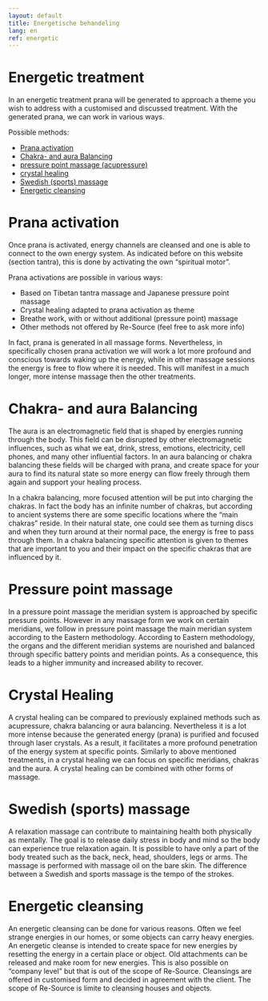 ```yaml
---
layout: default
title: Energetische behandeling
lang: en
ref: energetic
---
```

# Energetic treatment 

In an energetic treatment prana will be generated to approach a theme you wish to address with a customised and discussed treatment. With the generated prana, we can work in various ways.  

Possible methods: 

* <a href="#PranaActivaties">Prana activation</a>  
* <a href="#ChakraAuraBalancing">Chakra- and aura Balancing </a>  
* <a href="#DrukpuntMassage">pressure point massage (acupressure)  </a> 
* <a href="#KristalBehandeling">crystal healing </a>
* <a href="#ZweedseMassage">Swedish (sports) massage</a>
* <a href="#EnergetischeZuivering">Energetic cleansing</a>


<h1 id="PranaActivaties"> Prana activation </h1>

Once prana is activated, energy channels are cleansed and one is able to connect to the own energy system. As indicated before on this website (section tantra), this is done by activating the own “spiritual motor”.  


Prana activations are possible in various ways:

* Based on Tibetan tantra massage and Japanese pressure point massage
* Crystal healing adapted to prana activation as theme
* Breathe work, with or without additional (pressure point) massage 
* Other methods not offered by Re-Source (feel free to ask more info)


In fact, prana is generated in all massage forms. Nevertheless, in specifically chosen prana activation we will work a lot more profound and conscious towards waking up the energy, while in other massage sessions the energy is free to flow where it is needed. This will manifest in a much longer, more intense massage then the other treatments.  


<h1 id="ChakraAuraBalancing"> Chakra- and aura Balancing </h1>

The aura is an electromagnetic field that is shaped by energies running through the body. This field can be disrupted by other electromagnetic influences, such as what we eat, drink, stress, emotions, electricity, cell phones, and many other influential factors. In an aura balancing or chakra balancing these fields will be charged with prana, and create space for your aura to find its natural state so more energy can flow freely through them again and support your healing process. 

In a chakra balancing, more focused attention will be put into charging the chakras. In fact the body has an infinite number of chakras, but according to ancient systems there are some specific locations where the “main chakras” reside. In their natural state, one could see them as turning discs and when they turn around at their normal pace, the energy is free to pass through them. In a chakra balancing specific attention is given to themes that are important to you and their impact on the specific chakras that are influenced by it. 

<h1 id="DrukpuntMassage"> Pressure point massage </h1>

In a pressure point massage the meridian system is approached by specific pressure points. However in any massage form we work on certain meridians, we follow in pressure point massage the main meridian system according to the Eastern methodology. According to Eastern methodology, the organs and the different meridian systems are nourished and balanced through specific battery points and meridian points. As a consequence, this leads to a higher immunity and increased ability to recover.     


<h1 id="KristalBehandeling"> Crystal Healing </h1>

A crystal healing can be compared to previously explained methods such as acupressure, chakra balancing or aura balancing. Nevertheless it is a lot more intense because the generated energy (prana) is purified and focused through laser crystals. As a result, it facilitates a more profound penetration of the energy system at specific points. Similarly to above mentioned treatments, in a crystal healing we can focus on specific meridians, chakras and the aura. A crystal healing can be combined with other forms of massage.  


<h1 id="ZweedseMassage"> Swedish (sports) massage </h1>

A relaxation massage can contribute to maintaining health both physically as mentally. The goal is to release daily stress in body and mind so the body can experience true relaxation again. It is possible to have only a part of the body treated such as the back, neck, head, shoulders, legs or arms. The massage is performed with massage oil on the bare skin. The difference between a Swedish and sports massage is the tempo of the strokes.


<h1 id="EnergetischeZuivering">Energetic cleansing</h1>

An energetic cleansing can be done for various reasons. Often we feel strange energies in our homes, or some objects can carry heavy energies. An energetic cleanse is intended to create space for new energies by resetting the energy in a certain place or object. Old attachments can be released and make room for new energies. This is also possible on “company level” but that is out of the scope of Re-Source. Cleansings are offered in customised form and decided in agreement with the client. The scope of Re-Source is limite to cleansing houses and objects. 
